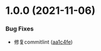 # 1.0.0 (2021-11-06)


### Bug Fixes

* 修复commitlint ([aa1c4fe](https://github.com/Shideshanxx/react-ts-0-1/commit/aa1c4feec110307b36282225d3c296391d1677fe))




